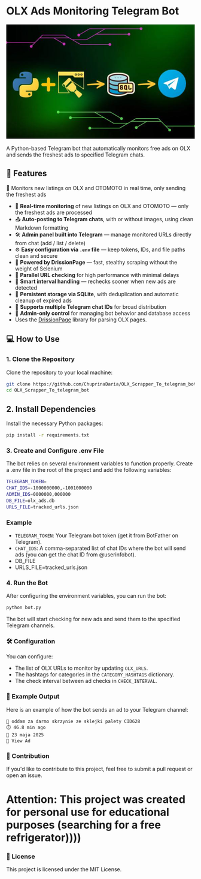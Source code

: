 # OLX Ads Monitoring Telegram Bot
![OLX](photo_2025-05-30_09-20-37.jpg)

A Python-based Telegram bot that automatically monitors free ads on OLX and sends the freshest ads to specified Telegram chats. 

## 🚀 Features

📡 Monitors new listings on OLX and OTOMOTO in real time, only sending the freshest ads
- 📡 **Real-time monitoring** of new listings on OLX and OTOMOTO — only the freshest ads are processed
- 📤 **Auto-posting to Telegram chats**, with or without images, using clean Markdown formatting
- 🛠️ **Admin panel built into Telegram** — manage monitored URLs directly from chat (add / list / delete)
- ⚙️ **Easy configuration via `.env` file** — keep tokens, IDs, and file paths clean and secure
- 🚀 **Powered by DrissionPage** — fast, stealthy scraping without the weight of Selenium
- 🔁 **Parallel URL checking** for high performance with minimal delays
- 🧠 **Smart interval handling** — rechecks sooner when new ads are detected
- 💾 **Persistent storage via SQLite**, with deduplication and automatic cleanup of expired ads
- 👥 **Supports multiple Telegram chat IDs** for broad distribution
- 🔐 **Admin-only control** for managing bot behavior and database access
- Uses the [DrissionPage](https://github.com/michiya/DrissionPage) library for parsing OLX pages.


## 💻 How to Use

### 1. Clone the Repository

Clone the repository to your local machine:

```bash
git clone https://github.com/ChuprinaDaria/OLX_Scrapper_To_telegram_bot.git
cd OLX_Scrapper_To_telegram_bot
``` 

## 2. Install Dependencies

Install the necessary Python packages:

```bash
pip install -r requirements.txt
```

### 3. Create and Configure .env File

The bot relies on several environment variables to function properly. Create a .env file in the root of the project and add the following variables:

```bash
TELEGRAM_TOKEN=
CHAT_IDS=-1000000000,-1001000000
ADMIN_IDS=0000000,000000
DB_FILE=olx_ads.db
URLS_FILE=tracked_urls.json

```

### Example

- `TELEGRAM_TOKEN`: Your Telegram bot token (get it from BotFather on Telegram).
- `CHAT_IDS`: A comma-separated list of chat IDs where the bot will send ads (you can get the chat ID from @userinfobot).
-  DB_FILE
-  URLS_FILE=tracked_urls.json

### 4. Run the Bot

After configuring the environment variables, you can run the bot:

```bash
python bot.py
```

The bot will start checking for new ads and send them to the specified Telegram channels.

### 🛠️ Configuration

You can configure:

- The list of OLX URLs to monitor by updating `OLX_URLS`.
- The hashtags for categories in the `CATEGORY_HASHTAGS` dictionary.
- The check interval between ad checks in `CHECK_INTERVAL`.

### 💬 Example Output

Here is an example of how the bot sends an ad to your Telegram channel:

```
📌 oddam za darmo skrzynie ze sklejki palety CID628
⏱️ 46.8 min ago
📆 23 maja 2025
🔗 View Ad
```

### 🎯 Contribution

If you'd like to contribute to this project, feel free to submit a pull request or open an issue.

# Attention: This project was created for personal use for educational purposes (searching for a free refrigerator))))

### 📄 License

This project is licensed under the MIT License.
